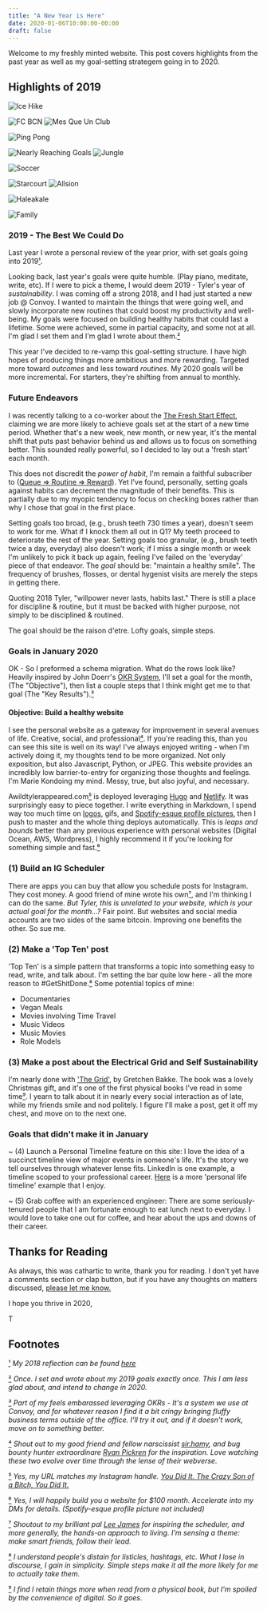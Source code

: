 ```yaml
---
title: "A New Year is Here"
date: 2020-01-06T10:00:00-00:00
draft: false
---
```

Welcome to my freshly minted website. This post covers highlights from the past year as well as my goal-setting strategem going in to 2020.

## Highlights of 2019

![Ice Hike](/images/2020-new-year/icehike.gif)

![FC BCN](/images/2020-new-year/smallbcn.gif)
![Mes Que Un Club](/images/2020-new-year/stadium.gif)

![Ping Pong](/images/2020-new-year/pingpong.gif)

![Nearly Reaching Goals](/images/2020-new-year/climb.gif)
![Jungle](/images/2020-new-year/jungle.gif)

![Soccer](/images/2020-new-year/justin.gif)

![Starcourt](/images/2020-new-year/starcourt.gif)
![Allsion](/images/2020-new-year/allisontiny.gif)

![Haleakale](/images/2020-new-year/haleakale.gif)

![Family](/images/2020-new-year/smallfamily.gif)

### 2019 - The Best We Could Do

Last year I wrote a personal review of the year prior, with set goals going into 2019[¹](#1).

Looking back, last year's goals were quite humble. (Play piano, meditate, write, etc). If I were to pick a theme, I would deem 2019 - Tyler's year of *sustainability*. I was coming off a strong 2018, and I had just started a new job @ Convoy. I wanted to maintain the things that were going well, and slowly incorporate new routines that could boost my productivity and well-being. My goals were focused on building healthy habits that could last a lifetime. Some were achieved, some in partial capacity, and some not at all. I'm glad I set them and I'm glad I wrote about them.[²](#2)

This year I've decided to re-vamp this goal-setting structure. I have high hopes of producing things more ambitious and more rewarding. Targeted more toward *outcomes* and less toward *routines*. My 2020 goals will be more incremental. For starters, they're shifting from annual to monthly.

### Future Endeavors

I was recently talking to a co-worker about the [The Fresh Start Effect](https://faculty.wharton.upenn.edu/wp-content/uploads/2014/06/Dai_Fresh_Start_2014_Mgmt_Sci.pdf), claiming we are more likely to achieve goals set at the start of a new time period. Whether that's a new week, new month, or new year, it's the mental shift that puts past behavior behind us and allows us to focus on something better. This sounded really powerful, so I decided to lay out a 'fresh start' each month.

This does not discredit the *power of habit*, I'm remain a faithful subscriber to ([Queue => Routine => Reward](https://www.goodreads.com/book/show/12609433-the-power-of-habit)). Yet I've found, personally, setting goals against habits can decrement the magnitude of their benefits. This is partially due to my myopic tendency to focus on checking boxes rather than why I chose that goal in the first place.

Setting goals too broad, (e.g., brush teeth 730 times a year), doesn't seem to work for me. What if I knock them all out in Q1? My teeth proceed to deteriorate the rest of the year. Setting goals too granular, (e.g., brush teeth twice a day, everyday) also doesn't work; if I miss a single month or week I'm unlikely to pick it back up again, feeling I've failed on the 'everyday' piece of that endeavor. The _goal_ should be: "maintain a healthy smile". The frequency of brushes, flosses, or dental hygenist visits are merely the steps in getting there.

Quoting 2018 Tyler, "willpower never lasts, habits last." There is still a place for discipline & routine, but it must be backed with higher purpose, not simply to be disciplined & routined.

The goal should be the raison d'etre. Lofty goals, simple steps.

### Goals in January 2020

OK - So I preformed a schema migration. What do the rows look like? Heavily inspired by John Doerr's [OKR System](https://www.goodreads.com/book/show/39286958-measure-what-matters), I'll set a goal for the month, (The "Objective"), then list a couple steps that I think might get me to that goal (The "Key Results").[³](#3)

#### Objective: Build a healthy website

I see the personal website as a gateway for improvement in several avenues of life. Creative, social, and professional[⁴](#4). If you're reading this, than you can see this site is well on its way! I've always enjoyed writing - when I'm actively doing it, my thoughts tend to be more organized. Not only exposition, but also Javascript, Python, or JPEG. This website provides an incredibly low barrier-to-entry for organizing those thoughts and feelings. I'm Marie Kondoing my mind. Messy, true, but also joyful, and necessary.

Awildtylerappeared.com[⁵](#5) is deployed leveraging [Hugo](https://gohugo.io/) and [Netlify](https://www.netlify.com/). It was surprisingly easy to piece together. I write everything in Markdown, I spend way too much time on [logos](https://www.awildtylerappeared.com/images/t-logo.png), gifs, and [Spotify-esque profile pictures](https://www.awildtylerappeared.com/images/this-is-ty.png), then I push to master and the whole thing deploys automatically. This is _leaps and bounds_ better than any previous experience with personal websites (Digital Ocean, AWS, Wordpress), I highly recommend it if you're looking for something simple and fast.[⁶](#6)

### (1) Build an IG Scheduler

There are apps you can buy that allow you schedule posts for Instagram. They cost money. A good friend of mine wrote his own[⁷](#7), and I'm thinking I can do the same. _But Tyler, this is unrelated to your website, which is your actual goal for the month...?_ Fair point. But websites and social media accounts are two sides of the same bitcoin. Improving one benefits the other. So sue me.

### (2) Make a 'Top Ten' post

'Top Ten' is a simple pattern that transforms a topic into something easy to read, write, and talk about. I'm setting the bar quite low here - all the more reason to #GetShitDone.[⁸](#8) Some potential topics of mine:

- Documentaries
- Vegan Meals
- Movies involving Time Travel
- Music Videos
- Music Movies
- Role Models

### (3) Make a post about the Electrical Grid and Self Sustainability

I'm nearly done with ['The Grid'](https://www.goodreads.com/book/show/26073005-the-grid), by Gretchen Bakke. The book was a lovely Christmas gift, and it's one of the first physical books I've read in some time[⁹](#9). I yearn to talk about it in nearly every social interaction as of late, while my friends smile and nod politely. I figure I'll make a post, get it off my chest, and move on to the next one.

### Goals that didn't make it in January

~ (4) Launch a Personal Timeline feature on this site: I love the idea of a succinct timeline view of major events in someone's life. It's the story we tell ourselves through whatever lense fits. LinkedIn is one example,  a timeline scoped to your professional career. [Here](https://www.dkthehuman.com/about/) is a more 'personal life timeline' example that I enjoy.

~ (5) Grab coffee with an experienced engineer: There are some seriously-tenured people that I am fortunate enough to eat lunch next to everyday. I would love to take one out for coffee, and hear about the ups and downs of their career.

## Thanks for Reading

As always, this was cathartic to write, thank you for reading. I don't yet have a comments section or clap button, but if you have any thoughts on matters discussed, [please let me know.](https://www.instagram.com/awildtylerappeared/)

I hope you thrive in 2020,

T

## Footnotes

[¹](#1) _My 2018 reflection can be found [here](https://medium.com/@awildtylerappeared/my-2018-bb2dac6155af)_

[²](#2) _Once. I  set and wrote about my 2019 goals exactly once. This I am less glad about, and intend to change in 2020._

[³](#3) _Part of my feels embarassed leveraging OKRs - It's a system we use at Convoy, and for whatever reason I find it a bit cringy bringing fluffy business terms outside of the office. I'll try it out, and if it doesn't work, move on to something better._

[⁴](#4) _Shout out to my good friend and fellow narscissist [sir.hamy](https://iamhamy.xyz/), and bug bounty hunter extraordinare [Ryan Pickren](https://www.ryanpickren.com/) for the inspiration. Love watching these two evolve over time through the lense of their webverse._

[⁵](#5) _Yes, my URL matches my Instagram handle._ [_You Did It. The Crazy Son of a Bitch, You Did It._](https://i.kym-cdn.com/entries/icons/original/000/031/119/gold1.jpg)

[⁶](#6) _Yes, I will happily build *you* a website for $100 month. Accelerate into my DMs for details. (Spotify-esque profile picture not included)_

[⁷](#7) _Shoutout to my brilliant pal [Lee James](https://www.linkedin.com/in/leehagoodjames/) for inspiring the scheduler, and more generally, the hands-on approach to living. I'm sensing a theme: make smart friends, follow their lead._

[⁸](#8) _I understand people's distain for listicles, hashtags, etc. What I lose in discourse, I gain in simplicity. Simple steps make it all the more likely for me to actually take them._

[⁹](#9) _I find I retain things more when read from a physical book, but I'm spoiled by the convenience of digital. So it goes._
